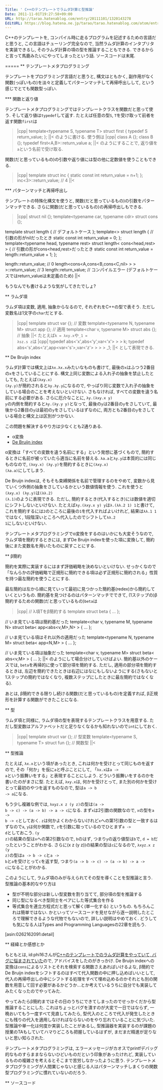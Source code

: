 ```yaml
---
Title: ' C++のテンプレートでラムダ計算と型推論'
Date: 2011-11-01T19:27:58+09:00
URL: http://tarao.hatenablog.com/entry/20111101/1320143278
EditURL: https://blog.hatena.ne.jp/tarao/tarao.hatenablog.com/atom/entry/6653586347149236125
---
```


C++のテンプレートを, コンパイル時に走るプログラムを記述するための言語だと思うと, この言語はチューリング完全なので, 当然ラムダ計算のインタプリタを実装できるし, そのラムダ計算の項の型を推論することもできる. できるからと言って馬鹿みたいにやってしまったという話. ソースコードは末尾.

=====
** テンプレートメタプログラミング

テンプレートをプログラミング言語だと思うと, 構文はともかく, 副作用がなく関数(っぽいもの)を淡々と定義してパターンマッチして再帰呼出しして, という感じでとても関数型っぽい.

*** 関数と返り値

テンプレートメタプログラミングではテンプレートクラスを関数だと思って使う. そして返り値は<code>typedef</code>して返す. たとえば任意の型<code>S</code>, <code>T</code>を受け取って前者を返す関数<code>first</code>は
>|cpp|
template<typename S, typename T> struct first {
  typedef S return_value;
};
||<
のように書ける. 使う側は
>|cpp|
class A {}; class B {};
typedef first<A,B>::return_value a;
||<
のようにすることで, 返り値を<code>a</code>という名前で受け取る.

関数(だと思っているもの)の引数や返り値には型の他に定数値を使うこともできる.
>|cpp|
template<int n> struct inc {
  static const int return_value = n+1;
};
inc<3>::return_value; // 4
||<

*** パターンマッチと再帰呼出し

テンプレートの特殊化構文を使うと, 関数(だと思っているもの)の引数をパターンマッチできる. さらに関数(だと思っているもの)の再帰呼出しもできる.
>|cpp|
struct nil {};
template<typename car, typename cdr> struct cons {};

template<typename list> struct length {
  // デフォルトケース
};
template<> struct length<nil> {
  // 引数の形がnilだったとき
  static const int return_value = 0;
};
template<typename head, typename rest> struct length< cons<head,rest> > {
  // 引数の形がcons<head,rest>だったとき
  static const int return_value = length<rest>::return_value + 1;
};

length<nil>::return_value; // 0
length<cons<A,cons<B,cons<C,nil> > > >::return_value; // 3
length<A>::return_value; // コンパイルエラー (デフォルトケースではreturn_valueは未定義のため)
||<

もうなんでも書けるような気がしてきたでしょ?

** ラムダ項

ラムダ項は変数, 適用, 抽象からなるので, それぞれをC++の型で表そう. ただし変数名は1文字の<code>char</code>だとする.
>|cpp|
template<char c> struct var {}; // 変数
template<typename N, typename M> struct app {}; // 適用
template<char v, typename M> struct abs {}; // 抽象
||<
たとえば<code>k = λxy.x</code>や<code>_1 = λsz.s z</code>は
>|cpp|
typedef abs<'x',abs<'y',var<'x'> > > k;
typedef abs<'s',abs<'z',app<var<'s'>,var<'z'> > > > _1;
||<
として表現できる.

** De Bruijn index

ラムダ計算では構文上は<code>λx.λx.x</code>みたいなものも書けて, 最後の<code>x</code>はふつう2番目の<code>x</code>をさしていることにする. 構文上同じ変数による入れ子の抽象を禁止したとしても, たとえば<code>(λxy.x) (λy.y)</code>が簡約されると<code>λy.λy.y</code>になるので, やっぱり同じ変数で入れ子の抽象をしている場合のことを考えないといけない. さもなければ, すべての変数を違う名前にする必要がある. さらに厄介なことに, <code>λy.(λxy.x y) y</code>の内側を簡約すると<code>λy.(λy.y y)</code>となって, 最後の<code>y</code>は2番目の<code>y</code>をさしていて, 最後から2番目の<code>y</code>は最初の<code>y</code>をさしているはずなのに, 両方とも2番目の<code>y</code>をさしている場合と構文上は区別がつかない.

この問題を解決するやり方は少なくとも2通りある.
+ α変換
+ <a href="http://en.wikipedia.org/wiki/De_bruijn_index">De Bruijn index</a>

α変換は「すべての変数を違う名前にする」という発想に基づくもので, 簡約するときに名前が被っていたら適当に名前を替える. <code>λa.a</code>と<code>λy.y</code>は本質的には同じものなので, <code>(λxy.x) (λy.y)</code>を簡約するときに<code>(λxy.x) (λa.a)</code>にしてしまう.

De Bruijn indexは, そもそも束縛関係を名前で管理するのをやめて, 変数から見ていくつ外側の抽象をさしているかという数値情報を使う. これを使うと<code>(λxy.x) (λy.y)</code>は<code>(λλ.2) (λ.1)</code>のように表現できる. ただし, 簡約するとき(代入するとき)には数値を適切にシフトしないといけない. たとえば<code>λy.(λxy.x y) y</code>は<code>λ.(λλ.2 1) 1</code>と書けて, これを簡約するには<code>2</code>のところに最後の<code>1</code>を代入すればよいけれど, 結果は<code>λλ.1 1</code>ではなく, 1段階深いところへ代入したのでシフトして<code>λλ.2 1</code>にしないといけない.

テンプレートメタプログラミングでα変換をするのはいかにも大変そうなので, ラムダ項を簡約するときには, まずDe Bruijn indexを使った項に変換して, 簡約後にまた変数名を用いたものに戻すことにする.

** β簡約

簡約を実際に実装するにはまず評価戦略を決めないといけない. せっかくなので「なんらかの評価戦略で正規形に簡約できる項は必ず正規形に簡約される」性質を持つ最左簡約を使うことにする.

最左簡約は左から順に見ていって最初に見つかった簡約基(redex)から簡約していくというもの. 簡約基を見つけるのはパターンマッチでできて, (1ステップの)β簡約するための関数(だと思っているもの)<code>beta</code>は
>|cpp|
// λ項Tをβ簡約する
template<typename T>
struct beta { ... };

// いま見ている項は簡約基だった
template<char v, typename M, typename N>
struct beta< app<abs<v,M>,N> > { ... };

// いま見ている項はそれ以外の適用だった
template<typename N, typename M>
struct beta< app<N,M> > { ... };

// いま見ている項は抽象だった
template<char v, typename M>
struct beta< abs<v,M> > { ... };
||<
のようにして場合分けしていけばよい. 簡約基以外のケースでは, <code>beta</code>を再帰的に使って部分項を簡約する. ただし, 適用の部分項を簡約するときは, 左辺を簡約できたときは右辺にはなにもしないようにする(さもないと1ステップの簡約ではなくなり, 複数ステップにしたときに最左簡約ではなくなる).

あとは, β簡約できる限りし続ける関数(だと思っているもの)を定義すれば, β正規形を計算する関数ができたことになる.

** 型

ラムダ項と同様に, ラムダ項の型を表現するテンプレートクラスを用意する. ただし型変数はアルファベットだと足りなくなるかも知れないので<code>int</code>にしておく.
>|cpp|
template<int v> struct var {}; // 型変数
template<typename S, typename T> struct fun {}; // 関数型
||<

** 型推論

たとえば, <code>λx.x</code>という項があったとき, これは何かを受けとって同じものを返すので, その「何か」を仮に<code>a</code>と呼ぶことにして, 「<code>λx.x</code>は<code>a -> a</code>という振舞いをする」と表現することにしよう. どういう振舞いをするのかを書いたのがまさに型. たとえば, <code>λxy.x</code>は, 何かを受けとって, また別の何かを受けとって最初のやつを返すものなので, 型は<code>a -> b -> a</code>になる.

もう少し複雑な例では, <code>λxyz.x z (y z)</code>の型は<code>(a -> b -> c) -> (a -> b) -> a -> c</code>になる. まず<code>x</code>は2引数の関数なので, <code>x</code>の型を<code>a -> b -> c</code>としておく. <code>z</code>は何かよくわからないけれど<code>x</code>への第1引数の型と一致するはずなので<code>a</code>, <code>y</code>は何か関数で, <code>z</code>を引数に取っているのでひとまず<code>a -> d</code>としておこう. <code>(y z)</code>の結果の型は<code>x</code>への第2引数なので, <code>b</code>のはず, つまり<code>y</code>の返り値型は<code>b</code>で, <code>d = b</code>だったということがわかる. さらに(x z (y z))の結果の型は<code>c</code>になるので, <code>λxyz.x z (y z)</code>の型は<code>a -> b -> c</code>と<code>a -> b</code>と<code>a</code>を受けとって<code>c</code>を返す型, つまり<code>(a -> b -> c) -> (a -> b) -> a -> c</code>になることがわかる.

このようにして, ラムダ項のみが与えられてその型を導くことを型推論と言う. 型推論の基本的なやり方は
+ 型が不明な部分は新しい型変数を割り当てて, 部分項の型を推論する
+ 同じ型になるべき型同士をペアにした等式集合を作る
+ 等式集合を連立方程式だと思って解く(単一化する)
というもの. もちろんこれは簡単ではない. かといってソースコードを見せながら逐一説明したところで理解できるような代物でもないので, 詳しい説明はやめておく. どうしても気になる人はTypes and Programming Languagesの22章を読もう.

[asin:0262162091:detail]

** 経緯とか感想とか

もともとは, id:phi16さんが<a href="https://ideone.com/us66y">C++のテンプレートでのラムダ計算をやっていて, バグに悩まされていた</a>ので, アドバイスをしたのがきっかけ. De Bruijn indexへの変換は<code>cons</code>によるリストとそれを検索する関数さえあればいけるよな, β簡約でDe Bruijn indexをシフトするのはすべて代入関数の中に押し込めばいいとして, 代入の再帰呼出しの中にシフトする処理をすべて埋め込めるのかそれとも別の関数を用意して回す必要があるかどうか...とか考えているうちに自分でも実装してみたくなったのでやってみた.

やってみたらβ簡約まではその日のうちにできてしまったのでせっかくだから型推論することにした. これはちょっとバグを潰すのが大変で一日ではならず, 一晩おいてもう一度すべて見直してみたら, 型代入のところで代入が発生したときにも残りの代入を適用しなければならないのをやり忘れていることに気づいた. 型推論や単一化は何度か実装したことがあるし, 型推論器を実装するのが課題の授業のTAもしていてハマりどころも把握しているはずが, まだまだ精進が足りないと思い知らされた.

テンプレートメタプログラミングは, エラーメッセージがカオスでprintfデバッグ的なものすらままならないひどいものだという印象があったけれど, 実装しているものの複雑さを考えるとそこまで苦労しなかったように思う. テンプレートメタプログラミングが人間業じゃないと感じる人はパターンマッチしまくりの関数型プログラミングに慣れていないのだろう.

** ソースコード

<script src="https://gist.github.com/1330110.js?file=lambda.cpp"></script>
